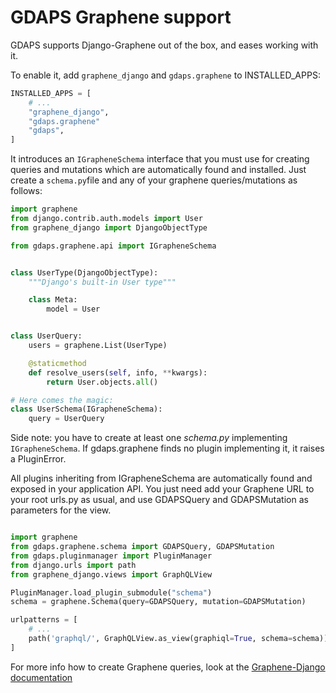 # GDAPS Graphene support

GDAPS supports Django-Graphene out of the box, and eases working with it.

To enable it, add `graphene_django` and `gdaps.graphene` to INSTALLED_APPS:

```python
INSTALLED_APPS = [
    # ...
    "graphene_django",
    "gdaps.graphene"
    "gdaps",
]
```

It introduces an `IGrapheneSchema` interface that you must use for creating queries and mutations which are automatically found and installed. Just create a `schema.py`file and any of your graphene queries/mutations as follows:

```python
import graphene
from django.contrib.auth.models import User
from graphene_django import DjangoObjectType

from gdaps.graphene.api import IGrapheneSchema


class UserType(DjangoObjectType):
    """Django's built-in User type"""

    class Meta:
        model = User


class UserQuery:
    users = graphene.List(UserType)

    @staticmethod
    def resolve_users(self, info, **kwargs):
        return User.objects.all()

# Here comes the magic:
class UserSchema(IGrapheneSchema):
    query = UserQuery
```


Side note: you have to create at least one *schema.py* implementing `IGrapheneSchema`. If gdaps.graphene finds no plugin implementing it, it raises a PluginError.

All plugins inheriting from IGrapheneSchema are automatically found and exposed in your application API.
You just need add your Graphene URL to your root urls.py as usual, and use GDAPSQuery and GDAPSMutation as parameters for the view.
```python

import graphene
from gdaps.graphene.schema import GDAPSQuery, GDAPSMutation
from gdaps.pluginmanager import PluginManager
from django.urls import path
from graphene_django.views import GraphQLView

PluginManager.load_plugin_submodule("schema")
schema = graphene.Schema(query=GDAPSQuery, mutation=GDAPSMutation)

urlpatterns = [
    # ...
    path('graphql/', GraphQLView.as_view(graphiql=True, schema=schema)),
]

```

For more info how to create Graphene queries, look at the [Graphene-Django documentation](http://docs.graphene-python.org/projects/django/en/latest/)
